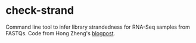 # check-strand
Command line tool to infer library strandedness for RNA-Seq samples from FASTQs. Code from Hong Zheng's [blogpost](https://fishycat.netlify.app/en/2017/08/strandness_in_rnaseq/).
